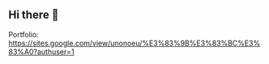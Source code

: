 ## Hi there 👋

Portfolio:
https://sites.google.com/view/unonoeu/%E3%83%9B%E3%83%BC%E3%83%A0?authuser=1

<!--
**Kalpas397/Kalpas397** is a ✨ _special_ ✨ repository because its `README.md` (this file) appears on your GitHub profile.

Here are some ideas to get you started:

- 🔭 I’m currently working on ...
- 🌱 I’m currently learning ...
- 👯 I’m looking to collaborate on ...
- 🤔 I’m looking for help with ...
- 💬 Ask me about ...
- 📫 How to reach me: ...
- 😄 Pronouns: ...
- ⚡ Fun fact: ...
-->
